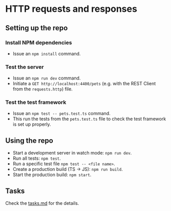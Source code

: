 # HTTP requests and responses

## Setting up the repo

### Install NPM dependencies

- Issue an `npm install` command.

### Test the server

- Issue an `npm run dev` command.
- Initiate a `GET http://localhost:4400/pets` (e.g. with the REST Client from the `requests.http`) file.

### Test the test framework

- Issue an `npm test -- pets.test.ts` command.
- This run the tests from the `pets.test.ts` file to check the test framework is set up properly.

## Using the repo

- Start a development server in watch mode: `npm run dev`.
- Run all tests: `npm test`.
- Run a specific test file `npm test -- <file name>`.
- Create a production build (TS -> JS): `npm run build`.
- Start the production build: `npm start`.

## Tasks

Check the [tasks.md](./tasks.md) for the details.
